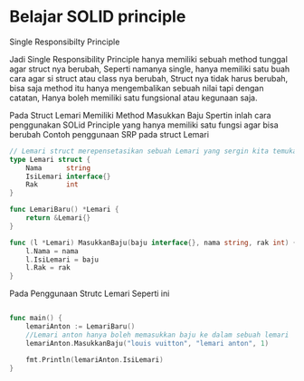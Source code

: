# Belajar SOLID principle 

Single Responsibilty Principle 

Jadi Single Responsibility Principle hanya memiliki sebuah method tunggal agar struct nya berubah,
Seperti namanya single, hanya memiliki satu buah cara agar si struct atau class nya berubah,
Struct nya tidak harus berubah, bisa saja method itu hanya mengembalikan sebuah nilai tapi dengan catatan,
Hanya boleh memiliki satu fungsional atau kegunaan saja.

Pada Struct Lemari Memiliki Method Masukkan Baju 
Spertin inlah cara penggunakan SOLid Principle yang hanya memiliki satu fungsi agar bisa berubah
Contoh penggunaan SRP pada struct Lemari
```go
// Lemari struct merepensetasikan sebuah Lemari yang sergin kita temukan di rumah
type Lemari struct {
	Nama      string
	IsiLemari interface{}
	Rak       int
}

func LemariBaru() *Lemari {
	return &Lemari{}
}

func (l *Lemari) MasukkanBaju(baju interface{}, nama string, rak int) {
	l.Nama = nama
	l.IsiLemari = baju
	l.Rak = rak
}
```

Pada Penggunaan Strutc Lemari Seperti ini
```go

func main() {
	lemariAnton := LemariBaru()
	//Lemari anton hanya boleh memasukkan baju ke dalam sebuah lemari
	lemariAnton.MasukkanBaju("louis vuitton", "lemari anton", 1)

	fmt.Println(lemariAnton.IsiLemari)
}
```